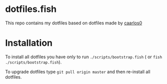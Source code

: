 # dotfiles.fish
This repo contains my dotfiles based on dotfiles made by [caarlos0](https://github.com/caarlos0/dotfiles.fish)

# Installation
To install all dotfiles you have only to run `./scripts/bootstrap.fish` ( or `fish ./scripts/bootstrap.fish`). 

To upgrade dotfiles type `git pull origin master` and then re-install all dotfiles.